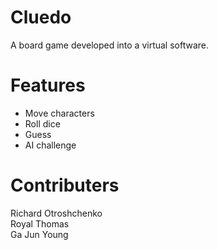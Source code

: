 # Cluedo

A board game developed into a virtual software.

# Features
* Move characters
* Roll dice
* Guess
* AI challenge

# Contributers
Richard  Otroshchenko <br>
Royal Thomas <br>
Ga Jun Young <br>
